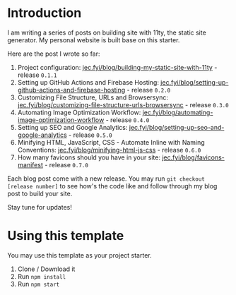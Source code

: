 # Introduction

I am writing a series of posts on building site with 11ty, the static site generator. My personal website is built base on this starter.

Here are the post I wrote so far:

1. Project configuration: [jec.fyi/blog/building-my-static-site-with-11ty](https://jec.fyi/blog/building-my-static-site-with-11ty) - release `0.1.1`
2. Setting up GitHub Actions and Firebase Hosting: [jec.fyi/blog/setting-up-github-actions-and-firebase-hosting](https://jec.fyi/blog/setting-up-github-actions-and-firebase-hosting) - release `0.2.0`
3. Customizing File Structure, URLs and Browsersync: [jec.fyi/blog/customizing-file-structure-urls-browsersync](https://jec.fyi/blog/customizing-file-structure-urls-browsersync) - release `0.3.0`
4. Automating Image Optimization Workflow: [jec.fyi/blog/automating-image-optimization-workflow](https://jec.fyi/blog/automating-image-optimization-workflow) - release `0.4.0`
5. Setting up SEO and Google Analytics: [jec.fyi/blog/setting-up-seo-and-google-analytics](https://jec.fyi/blog/setting-up-seo-and-google-analytics) - release `0.5.0`
6. Minifying HTML, JavaScript, CSS - Automate Inline with Naming Conventions: [jec.fyi/blog/minifying-html-js-css](https://jec.fyi/blog/minifying-html-js-css) - release `0.6.0`
7. How many favicons should you have in your site: [jec.fyi/blog/favicons-manifest](https://jec.fyi/blog/favicons-manifest) - release `0.7.0`

Each blog post come with a new release. You may run `git checkout [release number]` to see how's the code like and follow through my blog post to build your site.  

Stay tune for updates!


# Using this template
You may use this template as your project starter.

1. Clone / Download it
2. Run `npm install`
3. Run `npm start`
